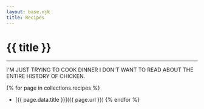 ```yaml
---
layout: base.njk
title: Recipes
---
```


# {{ title }}
<hr/>

I'M JUST TRYING TO COOK DINNER I DON'T WANT TO READ ABOUT THE ENTIRE HISTORY OF CHICKEN.

{% for page in collections.recipes %}
- [{{ page.data.title }}]({{ page.url }}) 
{% endfor %}
